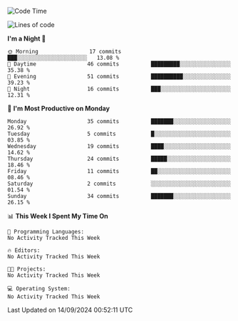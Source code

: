 <!--START_SECTION:waka-->
![Code Time](http://img.shields.io/badge/Code%20Time-212%20hrs%2055%20mins-blue)

![Lines of code](https://img.shields.io/badge/From%20Hello%20World%20I%27ve%20Written-16.8%20thousand%20lines%20of%20code-blue)

**I'm a Night 🦉** 

```text
🌞 Morning                17 commits          ███░░░░░░░░░░░░░░░░░░░░░░   13.08 % 
🌆 Daytime                46 commits          █████████░░░░░░░░░░░░░░░░   35.38 % 
🌃 Evening                51 commits          ██████████░░░░░░░░░░░░░░░   39.23 % 
🌙 Night                  16 commits          ███░░░░░░░░░░░░░░░░░░░░░░   12.31 % 
```
📅 **I'm Most Productive on Monday** 

```text
Monday                   35 commits          ███████░░░░░░░░░░░░░░░░░░   26.92 % 
Tuesday                  5 commits           █░░░░░░░░░░░░░░░░░░░░░░░░   03.85 % 
Wednesday                19 commits          ████░░░░░░░░░░░░░░░░░░░░░   14.62 % 
Thursday                 24 commits          █████░░░░░░░░░░░░░░░░░░░░   18.46 % 
Friday                   11 commits          ██░░░░░░░░░░░░░░░░░░░░░░░   08.46 % 
Saturday                 2 commits           ░░░░░░░░░░░░░░░░░░░░░░░░░   01.54 % 
Sunday                   34 commits          ███████░░░░░░░░░░░░░░░░░░   26.15 % 
```


📊 **This Week I Spent My Time On** 

```text
💬 Programming Languages: 
No Activity Tracked This Week

🔥 Editors: 
No Activity Tracked This Week

🐱‍💻 Projects: 
No Activity Tracked This Week

💻 Operating System: 
No Activity Tracked This Week
```


 Last Updated on 14/09/2024 00:52:11 UTC
<!--END_SECTION:waka-->

